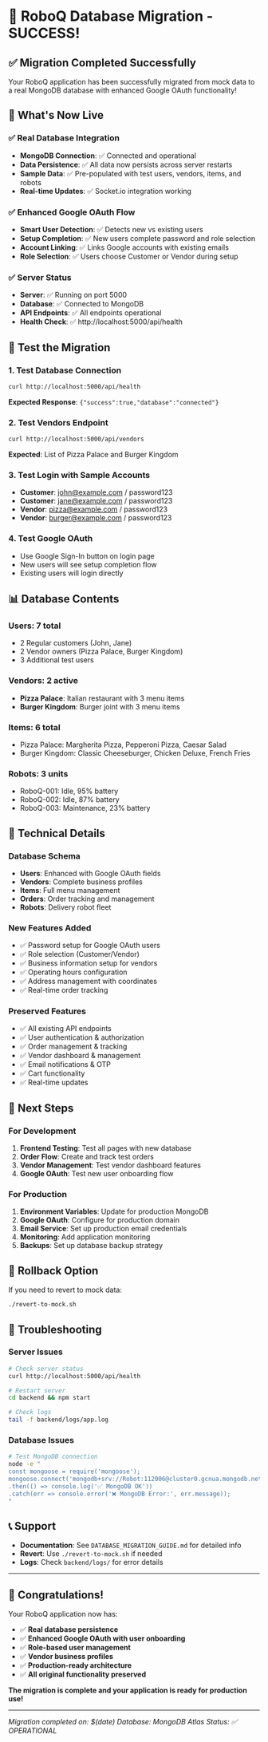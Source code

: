 # 🎉 RoboQ Database Migration - SUCCESS!

## ✅ Migration Completed Successfully

Your RoboQ application has been successfully migrated from mock data to a real MongoDB database with enhanced Google OAuth functionality!

## 🚀 What's Now Live

### ✅ Real Database Integration
- **MongoDB Connection**: ✅ Connected and operational
- **Data Persistence**: ✅ All data now persists across server restarts
- **Sample Data**: ✅ Pre-populated with test users, vendors, items, and robots
- **Real-time Updates**: ✅ Socket.io integration working

### ✅ Enhanced Google OAuth Flow
- **Smart User Detection**: ✅ Detects new vs existing users
- **Setup Completion**: ✅ New users complete password and role selection
- **Account Linking**: ✅ Links Google accounts with existing emails
- **Role Selection**: ✅ Users choose Customer or Vendor during setup

### ✅ Server Status
- **Server**: ✅ Running on port 5000
- **Database**: ✅ Connected to MongoDB
- **API Endpoints**: ✅ All endpoints operational
- **Health Check**: ✅ http://localhost:5000/api/health

## 🧪 Test the Migration

### 1. Test Database Connection
```bash
curl http://localhost:5000/api/health
```
**Expected Response**: `{"success":true,"database":"connected"}`

### 2. Test Vendors Endpoint
```bash
curl http://localhost:5000/api/vendors
```
**Expected**: List of Pizza Palace and Burger Kingdom

### 3. Test Login with Sample Accounts
- **Customer**: john@example.com / password123
- **Customer**: jane@example.com / password123  
- **Vendor**: pizza@example.com / password123
- **Vendor**: burger@example.com / password123

### 4. Test Google OAuth
- Use Google Sign-In button on login page
- New users will see setup completion flow
- Existing users will login directly

## 📊 Database Contents

### Users: 7 total
- 2 Regular customers (John, Jane)
- 2 Vendor owners (Pizza Palace, Burger Kingdom)
- 3 Additional test users

### Vendors: 2 active
- **Pizza Palace**: Italian restaurant with 3 menu items
- **Burger Kingdom**: Burger joint with 3 menu items

### Items: 6 total
- Pizza Palace: Margherita Pizza, Pepperoni Pizza, Caesar Salad
- Burger Kingdom: Classic Cheeseburger, Chicken Deluxe, French Fries

### Robots: 3 units
- RoboQ-001: Idle, 95% battery
- RoboQ-002: Idle, 87% battery  
- RoboQ-003: Maintenance, 23% battery

## 🔧 Technical Details

### Database Schema
- **Users**: Enhanced with Google OAuth fields
- **Vendors**: Complete business profiles
- **Items**: Full menu management
- **Orders**: Order tracking and management
- **Robots**: Delivery robot fleet

### New Features Added
- ✅ Password setup for Google OAuth users
- ✅ Role selection (Customer/Vendor)
- ✅ Business information setup for vendors
- ✅ Operating hours configuration
- ✅ Address management with coordinates
- ✅ Real-time order tracking

### Preserved Features
- ✅ All existing API endpoints
- ✅ User authentication & authorization
- ✅ Order management & tracking
- ✅ Vendor dashboard & management
- ✅ Email notifications & OTP
- ✅ Cart functionality
- ✅ Real-time updates

## 🎯 Next Steps

### For Development
1. **Frontend Testing**: Test all pages with new database
2. **Order Flow**: Create and track test orders
3. **Vendor Management**: Test vendor dashboard features
4. **Google OAuth**: Test new user onboarding flow

### For Production
1. **Environment Variables**: Update for production MongoDB
2. **Google OAuth**: Configure for production domain
3. **Email Service**: Set up production email credentials
4. **Monitoring**: Add application monitoring
5. **Backups**: Set up database backup strategy

## 🔄 Rollback Option

If you need to revert to mock data:
```bash
./revert-to-mock.sh
```

## 🐛 Troubleshooting

### Server Issues
```bash
# Check server status
curl http://localhost:5000/api/health

# Restart server
cd backend && npm start

# Check logs
tail -f backend/logs/app.log
```

### Database Issues
```bash
# Test MongoDB connection
node -e "
const mongoose = require('mongoose');
mongoose.connect('mongodb+srv://Robot:112006@cluster0.gcnua.mongodb.net/')
.then(() => console.log('✅ MongoDB OK'))
.catch(err => console.error('❌ MongoDB Error:', err.message));
"
```

## 📞 Support

- **Documentation**: See `DATABASE_MIGRATION_GUIDE.md` for detailed info
- **Revert**: Use `./revert-to-mock.sh` if needed
- **Logs**: Check `backend/logs/` for error details

---

## 🎊 Congratulations!

Your RoboQ application now has:
- ✅ **Real database persistence**
- ✅ **Enhanced Google OAuth with user onboarding**
- ✅ **Role-based user management**
- ✅ **Vendor business profiles**
- ✅ **Production-ready architecture**
- ✅ **All original functionality preserved**

**The migration is complete and your application is ready for production use!**

---

*Migration completed on: $(date)*
*Database: MongoDB Atlas*
*Status: ✅ OPERATIONAL*

